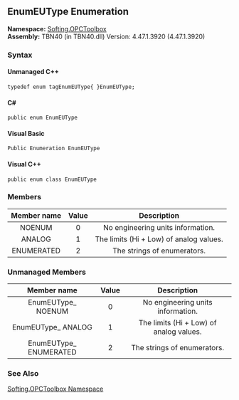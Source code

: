 ## **EnumEUType Enumeration**

**Namespace:** [Softing.OPCToolbox](N_Softing_OPCToolbox.htm)  
**Assembly:** TBN40 (in TBN40.dll) Version: 4.47.1.3920 (4.47.1.3920)

### Syntax

#### Unmanaged C++
```
typedef enum tagEnumEUType{	}EnumEUType;
```
#### C#
```
public enum EnumEUType
```

#### Visual Basic
```
Public Enumeration EnumEUType
```
#### Visual C++
```
public enum class EnumEUType
```

### Members
**Member name**|**Value**|**Description**
:-----:|:-----:|:-----:
NOENUM|0|No engineering units information.
ANALOG|1|The limits (Hi + Low) of analog values.
ENUMERATED|2|The strings of enumerators.

### Unmanaged Members
**Member name**|**Value**|**Description**
:-----:|:-----:|:-----:
EnumEUType\_ NOENUM|0|No engineering units information.
EnumEUType\_ ANALOG|1|The limits (Hi + Low) of analog values.
EnumEUType\_ ENUMERATED|2|The strings of enumerators.

### See Also

[Softing.OPCToolbox Namespace](N_Softing_OPCToolbox.htm)